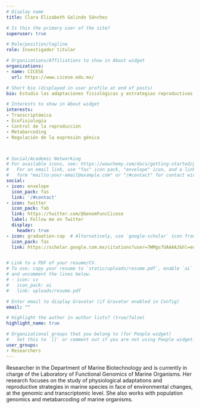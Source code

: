 ```yaml
---
# Display name
title: Clara Elizabeth Galindo Sánchez

# Is this the primary user of the site?
superuser: true

# Role/position/tagline
role: Investigador titular

# Organizations/Affiliations to show in About widget
organizations:
- name: CICESE
  url: https://www.cicese.edu.mx/

# Short bio (displayed in user profile at end of posts)
bio: Estudio las adaptaciones fisiológicas y estrategias reproductivas ante el cambio climático, a nivel genómico y transcriptómico principalmente en invertebrados marinos

# Interests to show in About widget
interests:
- Transcriptómica
- Ecofisiología
- Control de la reproducción
- Metabarcoding
- Regulación de la expresión génica



# Social/Academic Networking
# For available icons, see: https://wowchemy.com/docs/getting-started/page-builder/#icons
#   For an email link, use "fas" icon pack, "envelope" icon, and a link in the
#   form "mailto:your-email@example.com" or "/#contact" for contact widget.
social:
- icon: envelope
  icon_pack: fas
  link: '/#contact'
- icon: twitter
  icon_pack: fab
  link: https://twitter.com/@GenomFuncCicese
  label: Follow me on Twitter
  display:
    header: true
- icon: graduation-cap  # Alternatively, use `google-scholar` icon from `ai` icon pack
  icon_pack: fas
  link: https://scholar.google.com.mx/citations?user=7WMgs7UAAAAJ&hl=en&oi=ao


# Link to a PDF of your resume/CV.
# To use: copy your resume to `static/uploads/resume.pdf`, enable `ai` icons in `params.toml`, 
# and uncomment the lines below.
# - icon: cv
#   icon_pack: ai
#   link: uploads/resume.pdf

# Enter email to display Gravatar (if Gravatar enabled in Config)
email: ""

# Highlight the author in author lists? (true/false)
highlight_name: true

# Organizational groups that you belong to (for People widget)
#   Set this to `[]` or comment out if you are not using People widget.
user_groups:
- Researchers
---
```


Researcher in the Department of Marine Biotechnology and is currently in charge of the Laboratory of Functional Genomics of Marine Organisms. Her research focuses on the study of physiological adaptations and reproductive strategies in marine species in face of environmental changes, at the genomic and transcriptomic level. She also works with population genomics and metabarcoding of marine organisms.
